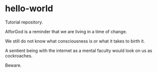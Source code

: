 # hello-world
Tutorial repository.

AIforGod is a reminder that we are living in a time of change.

We still do not know what consciousness is or what it takes to birth it.

A sentient being with the internet as a mental faculty would look on us as cockroaches.

Beware.
